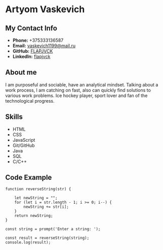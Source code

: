 # Artyom Vaskevich

## My Contact Info
* **Phone:** +375333136587
* **Email:** vaskevich1199@mail.ru
* **GitHub:** [FLAPJVCK](https://github.com/FLAPJVCK)
* **LinkedIn:** [flapjvck](https://www.linkedin.com/in/flapjvck/)
## About me
I am purposeful and sociable, have an analytical mindset. Talking about a work process, I am catching on fast, also can quickly find solutions to various work problems. Ice hockey player, sport lover and fan of the technological progress.
## Skills
* HTML
* CSS
* JavaScript
* Git/GitHub
* Java
* SQL
* C/C++

## Code Example
```
function reverseString(str) {

    let newString = "";
    for (let i = str.length - 1; i >= 0; i--) {
        newString += str[i];
    }
    return newString;
}

const string = prompt('Enter a string: ');

const result = reverseString(string);
console.log(result);
```